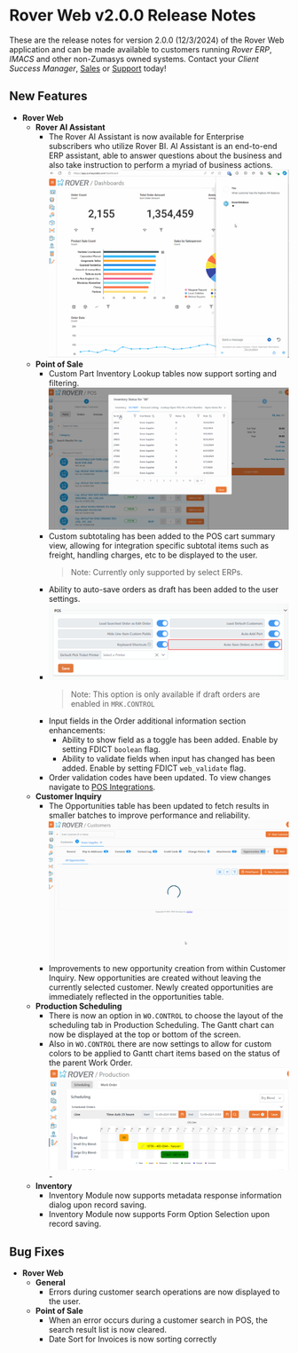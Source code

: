 # Rover Web v2.0.0 Release Notes

<badge text= "Version 2.0.0" vertical="middle" />

<PageHeader />

These are the release notes for version 2.0.0 (12/3/2024) of the Rover Web application and can be made available to customers running _Rover ERP_, _IMACS_ and other non-Zumasys owned systems. Contact your _Client Success Manager_, [Sales](mailto:sales@zumasys.com?subject=Rover%20Web%20v2.0.0) or [Support](mailto:help@zumasys.com?subject=Rover%20Web%20v2.0.0) today!

## New Features

- **Rover Web**
  - **Rover AI Assistant**
    - The Rover AI Assistant is now available for Enterprise subscribers who utilize Rover BI. AI Assistant is an end-to-end ERP assistant, able to answer questions about the business and also take instruction to perform a myriad of business actions.
      ![Rover AI Assistant](./rover-ai.gif)
  - **Point of Sale**
    - Custom Part Inventory Lookup tables now support sorting and filtering.
      ![POS INV Lookup Filters](./pos-inv-lookup-filter.gif)
    - Custom subtotaling has been added to the POS cart summary view, allowing for integration specific subtotal items such as freight, handling charges, etc to be displayed to the user.
      > Note: Currently only supported by select ERPs.
    - Ability to auto-save orders as draft has been added to the user settings.
    - ![POS Auto Save Toggle](./pos-auto-save-toggle.png)
      > Note: This option is only available if draft orders are enabled in `MRK.CONTROL`
    - Input fields in the Order additional information section enhancements:
      - Ability to show field as a toggle has been added. Enable by setting FDICT `boolean` flag.
      - Ability to validate fields when input has changed has been added. Enable by setting FDICT `web_validate` flag.
    - Order validation codes have been updated. To view changes navigate to [POS Integrations](../../../business-suite/integrations/pos/README.md#validation-codes).
  - **Customer Inquiry**
    - The Opportunities table has been updated to fetch results in smaller batches to improve performance and reliability.
      ![Opportunities Lazy Load](./opportunities-lazy-load.gif)
    - Improvements to new opportunity creation from within Customer Inquiry. New opportunities are created without leaving the currently selected customer. Newly created opportunities are immediately reflected in the opportunities table.
  - **Production Scheduling**
    - There is now an option in `WO.CONTROL` to choose the layout of the scheduling tab in Production Scheduling. The Gantt chart can now be displayed at the top or bottom of the screen.
    - Also in `WO.CONTROL` there are now settings to allow for custom colors to be applied to Gantt chart items based on the status of the parent Work Order.
      ![Gantt Chart Colors](./chart-status-colors.png) -
  - **Inventory**
    - Inventory Module now supports metadata response information dialog upon record saving.
    - Inventory Module now supports Form Option Selection upon record saving.

## Bug Fixes

- **Rover Web**
  - **General**
    - Errors during customer search operations are now displayed to the user.
  - **Point of Sale**
    - When an error occurs during a customer search in POS, the search result list is now cleared.
    - Date Sort for Invoices is now sorting correctly
